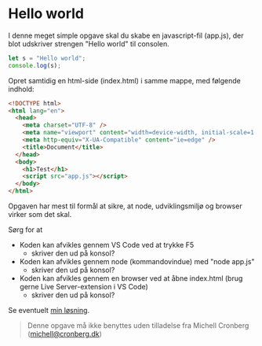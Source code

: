 # Hello world

I denne meget simple opgave skal du skabe en javascript-fil (app.js), der blot udskriver strengen "Hello world" til consolen.

```javascript
let s = "Hello world";
console.log(s);
```

Opret samtidig en html-side (index.html) i samme mappe, med følgende indhold:

```html
<!DOCTYPE html>
<html lang="en">
  <head>
    <meta charset="UTF-8" />
    <meta name="viewport" content="width=device-width, initial-scale=1.0" />
    <meta http-equiv="X-UA-Compatible" content="ie=edge" />
    <title>Document</title>
  </head>
  <body>
    <h1>Test</h1>
    <script src="app.js"></script>
  </body>
</html>
```

Opgaven har mest til formål at sikre, at node, udviklingsmiljø og browser virker som det skal.

Sørg for at

- Koden kan afvikles gennem VS Code ved at trykke F5
  - skriver den ud på konsol?
- Koden kan afvikles gennem node (kommandovindue) med "node app.js"
  - skriver den ud på konsol?
- Koden kan afvikles gennem en browser ved at åbne index.html (brug gerne Live Server-extension i VS Code)
  - skriver den ud på konsol?

Se eventuelt [min løsning](../app.js).

> Denne opgave må ikke benyttes uden tilladelse fra Michell Cronberg (michell@cronberg.dk)
